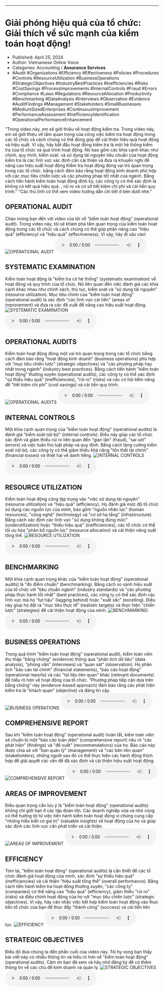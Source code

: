 
---

# Giải phóng hiệu quả của tổ chức: Giải thích về sức mạnh của kiểm toán hoạt động!

- Published: April 25, 2024
- Author: Vietnamese Online Voice
- Categories: Accounting / **Assurance Services**
- #Audit #Organizations #Efficiency #Effectiveness #Policies #Procedures #Controls #ResourceUtilization #BusinessOperations #StrategicObjectives #IndustryBestPractices #Inefficiencies #Risks #CostSavings #ProcessImprovements #InternalControls #Fraud #Errors #Compliance #Laws #Regulations #ResourceAllocation #Productivity #Benchmarking #DataAnalysis #Interviews #Observation #Evidence #AuditFindings #Management #Stakeholders #SmallBusinesses #MediumSizedEnterprises #ContinuousImprovement #PerformanceAssessment #InefficiencyIdentification #OperationalPerformanceEnhancement

"Trong video này, em sẽ giới thiệu về hoạt động kiểm tra. Trong video này, em sẽ giới thiệu về tầm quan trọng của công việc kiểm tra hoạt động trong các tổ chức và cách chúng có thể đóng góp để cải thiện hiệu quả hoạt động và hiệu suất. Vì vậy, hãy bắt đầu hoạt động kiểm tra là một hệ thống kiểm tra của tổ chức và quá trình hoạt động. Nó bao gồm các khía cạnh khác như chính, quy trình, kiểm soát. và sử dụng tài nguyên tiêu chuẩn của hoạt động kiểm tra là các lĩnh vực xác định cần cải thiện và đưa ra khuyến nghị để nâng cao hiệu suất hoạt động Kiểm tra hoạt động đóng vai trò quan trọng trong các tổ chức. bằng cách đảm bảo rằng hoạt động kinh doanh phù hợp với các mục tiêu chiến lược và các phương pháp tốt nhất của ngành. Bằng cách tiến hành kiểm toán hoạt động định kỳ, các công ty có thể xác định là không có kết quả hiệu quả. , rủi ro và cơ sở tiết kiệm chi phí và cải tiến quy trình." "Các thủ lĩnh có thể xem video hướng dẫn chi tiết ở bên dưới nhé."


## OPERATIONAL AUDIT

Chào mừng bạn đến với video của tôi về "kiểm toán hoạt động" (operational audit). Trong video này, tôi sẽ khám phá tầm quan trọng của kiểm toán hoạt động trong các tổ chức và cách chúng có thể góp phần nâng cao "hiệu quả" (efficiency) và "hiệu quả" (effectiveness). Vì vậy, hãy đi sâu vào!
![OPERATIONAL AUDIT](https://http-archiver-apis-production-80.schnworks.com/storage/images/transitions/2024-04-24/transition-4686537597-Montserrat-Regular-4A148C.jpg)
<audio controls>
    <source src="https://http-archiver-apis-production-80.schnworks.com/storage/audio/file-4842283608.mp3" type="audio/mpeg">
</audio>



## SYSTEMATIC EXAMINATION

Kiểm toán hoạt động là "kiểm tra có hệ thống" (systematic examination) về hoạt động và quy trình của tổ chức. Nó liên quan đến việc đánh giá các khía cạnh khác nhau như chính sách, thủ tục, kiểm soát và "sử dụng tài nguyên" (resource utilization). Mục tiêu chính của "kiểm toán hoạt động" (operational audit) là xác định "các lĩnh vực cải tiến" (areas of improvement) và đưa ra các đề xuất để nâng cao hiệu suất hoạt động.
![SYSTEMATIC EXAMINATION](https://http-archiver-apis-production-80.schnworks.com/storage/images/transitions/2024-04-24/transition--7854595269-Montserrat-Regular-512DA8.jpg)
<audio controls>
    <source src="https://http-archiver-apis-production-80.schnworks.com/storage/audio/file-27574834364.mp3" type="audio/mpeg">
</audio>



## OPERATIONAL AUDITS

Kiểm toán hoạt động đóng một vai trò quan trọng trong các tổ chức bằng cách đảm bảo rằng "hoạt động kinh doanh" (business operations) phù hợp với "mục tiêu chiến lược" (strategic objectives) và "các phương pháp hay nhất trong ngành" (industry best practices). Bằng cách tiến hành "kiểm toán hoạt động" thường xuyên (operational audits), các công ty có thể xác định "sự thiếu hiệu quả" (inefficiencies), "rủi ro" (risks) và các cơ hội tiềm năng để "tiết kiệm chi phí" (cost savings) và cải tiến quy trình.
![OPERATIONAL AUDITS](https://http-archiver-apis-production-80.schnworks.com/storage/images/transitions/2024-04-24/transition--17795901337-Montserrat-Regular-1A237E.jpg)
<audio controls>
    <source src="https://http-archiver-apis-production-80.schnworks.com/storage/audio/file-19123973844.mp3" type="audio/mpeg">
</audio>



## INTERNAL CONTROLS

Một khía cạnh quan trọng của "kiểm toán hoạt động" (operational audits) là đánh giá "kiểm soát nội bộ" (internal controls). Điều này giúp các tổ chức xác định và giảm thiểu rủi ro liên quan đến "gian lận" (fraud), "sai sót" (errors) và việc tuân thủ luật pháp và quy định. Bằng cách tăng cường kiểm soát nội bộ, các công ty có thể giảm thiểu khả năng "tổn thất tài chính" (financial losses) và thiệt hại về danh tiếng.
![INTERNAL CONTROLS](https://http-archiver-apis-production-80.schnworks.com/storage/images/transitions/2024-04-24/transition-11450246552-Montserrat-Medium-283593.jpg)
<audio controls>
    <source src="https://http-archiver-apis-production-80.schnworks.com/storage/audio/file-31985478425.mp3" type="audio/mpeg">
</audio>



## RESOURCE UTILIZATION

Kiểm toán hoạt động cũng tập trung vào "việc sử dụng tài nguyên" (resource utilization) và "hiệu quả" (efficiency). Họ đánh giá mức độ tổ chức sử dụng các nguồn lực của mình, bao gồm "nguồn nhân lực" (human resources), "công nghệ" (technology) và "cơ sở hạ tầng" (infrastructure). Bằng cách xác định các lĩnh vực "sử dụng không đúng mức" (underutilization) hoặc "thiếu hiệu quả" (inefficiencies), các tổ chức có thể tối ưu hóa "phân bổ nguồn lực" (resource allocation) và cải thiện năng suất tổng thể.
![RESOURCE UTILIZATION](https://http-archiver-apis-production-80.schnworks.com/storage/images/transitions/2024-04-24/transition--15071627662-Montserrat-Bold-004895.jpg)
<audio controls>
    <source src="https://http-archiver-apis-production-80.schnworks.com/storage/audio/file-23030757982.mp3" type="audio/mpeg">
</audio>



## BENCHMARKING

Một khía cạnh quan trọng khác của "kiểm toán hoạt động" (operational audits) là "đo điểm chuẩn" (benchmarking). Bằng cách so sánh hiệu suất của tổ chức với "tiêu chuẩn ngành" (industry standards) và "các phương pháp thực hành tốt nhất" (best practices), các công ty có thể xác định các lĩnh vực mà họ "tụt hậu" (lagging behind) hoặc "xuất sắc" (excelling). Điều này giúp họ đặt ra "mục tiêu thực tế" (realistic targets) và thực hiện "chiến lược" (strategies) để cải thiện hoạt động của mình.
![BENCHMARKING](https://http-archiver-apis-production-80.schnworks.com/storage/images/transitions/2024-04-24/transition--47284086845-Montserrat-Thin-4A148C.jpg)
<audio controls>
    <source src="https://http-archiver-apis-production-80.schnworks.com/storage/audio/file-13736206122.mp3" type="audio/mpeg">
</audio>



## BUSINESS OPERATIONS

Trong quá trình "kiểm toán hoạt động" (operational audit), kiểm toán viên thu thập "bằng chứng" (evidence) thông qua "phân tích dữ liệu" (data analysis), "phỏng vấn" (interviews) và "quan sát" (observation). Họ phân tích "báo cáo tài chính" (financial statements), "báo cáo hoạt động" (operational reports) và các "tài liệu liên quan" khác (relevant documents) để hiểu rõ hơn về hoạt động của tổ chức. "Phương pháp tiếp cận dựa trên bằng chứng" này (evidence-based approach) đảm bảo rằng các phát hiện kiểm tra là "khách quan" (objective) và đáng tin cậy.
![BUSINESS OPERATIONS](https://http-archiver-apis-production-80.schnworks.com/storage/images/transitions/2024-04-24/transition-1862596818-Montserrat-Thin-7B1FA2.jpg)
<audio controls>
    <source src="https://http-archiver-apis-production-80.schnworks.com/storage/audio/file-16564371808.mp3" type="audio/mpeg">
</audio>



## COMPREHENSIVE REPORT

Sau khi "kiểm toán hoạt động" (operational audit) hoàn tất, kiểm toán viên sẽ chuẩn bị một "báo cáo toàn diện" (comprehensive report) nêu rõ "các phát hiện" (findings) và "đề xuất" (recommendations) của họ. Báo cáo này được chia sẻ với "ban quản lý" (management) và "các bên liên quan" (stakeholders), những người sau đó có thể thực hiện các hành động thích hợp để giải quyết các vấn đề đã xác định và cải thiện hiệu suất hoạt động.
![COMPREHENSIVE REPORT](https://http-archiver-apis-production-80.schnworks.com/storage/images/transitions/2024-04-24/transition-14131050413-Montserrat-Bold-4A148C.jpg)
<audio controls>
    <source src="https://http-archiver-apis-production-80.schnworks.com/storage/audio/file-3983370958.mp3" type="audio/mpeg">
</audio>



## AREAS OF IMPROVEMENT

Điều quan trọng cần lưu ý là "kiểm toán hoạt động" (operational audits) không chỉ giới hạn ở các tập đoàn lớn. Các doanh nghiệp vừa và nhỏ cũng có thể hưởng lợi từ việc tiến hành kiểm toán hoạt động vì chúng cung cấp "những hiểu biết có giá trị" (valuable insights) về hoạt động của họ và giúp xác định các lĩnh vực cần phát triển và cải thiện.
![AREAS OF IMPROVEMENT](https://http-archiver-apis-production-80.schnworks.com/storage/images/transitions/2024-04-24/transition--18484871182-Montserrat-Thin-004895.jpg)
<audio controls>
    <source src="https://http-archiver-apis-production-80.schnworks.com/storage/audio/file-27679976767.mp3" type="audio/mpeg">
</audio>



## EFFICIENCY

Tóm lại, "kiểm toán hoạt động" (operational audits) là cần thiết để các tổ chức đánh giá hoạt động của mình, xác định "sự thiếu hiệu quả" (inefficiencies) và cải thiện "hiệu suất tổng thể" (overall performance). Bằng cách tiến hành kiểm tra hoạt động thường xuyên, "các công ty" (companies) có thể nâng cao "hiệu quả" (efficiency), giảm thiểu "rủi ro" (risks) và điều chỉnh hoạt động của họ với "mục tiêu chiến lược" (strategic objectives). Vì vậy, hãy cân nhắc việc kết hợp kiểm toán hoạt động vào thực tiễn tổ chức của bạn để thúc đẩy "thành công" (success) và cải tiến liên tục.
![EFFICIENCY](https://http-archiver-apis-production-80.schnworks.com/storage/images/transitions/2024-04-24/transition--24849559580-Montserrat-Black-880E4F.jpg)
<audio controls>
    <source src="https://http-archiver-apis-production-80.schnworks.com/storage/audio/file-5562609308.mp3" type="audio/mpeg">
</audio>



## STRATEGIC OBJECTIVES

Điều đó đưa chúng ta đến phần cuối của video này. Tôi hy vọng bạn thấy bài viết này có nhiều thông tin và hiểu rõ hơn về "kiểm toán hoạt động" (operational audits). Cảm ơn bạn đã xem và hãy nhớ đăng ký để có thêm thông tin về các chủ đề kinh doanh và quản lý.
![STRATEGIC OBJECTIVES](https://http-archiver-apis-production-80.schnworks.com/storage/images/transitions/2024-04-24/transition-42988620380-Montserrat-Regular-512DA8.jpg)
<audio controls>
    <source src="https://http-archiver-apis-production-80.schnworks.com/storage/audio/file-2732048770.mp3" type="audio/mpeg">
</audio>

